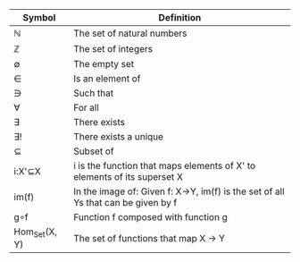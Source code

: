 | Symbol    | Definition          |
|-----------|---------------------|
| ℕ         | The set of natural numbers |
| ℤ         | The set of integers |
| ∅         | The empty set |
| ∈         | Is an element of |
| ∋         | Such that |
| ∀         | For all             |
| ∃         | There exists        |
| ∃!        | There exists a unique |
| ⊆         | Subset of |
| i:X'⊆X    | i is the function that maps elements of X' to elements of its superset X |
| im(f)     | In the image of: Given f: X->Y, im(f) is the set of all Ys that can be given by f |
| g∘f       | Function f composed with function g |
| Hom<sub>Set</sub>(X, Y) | The set of functions that map X -> Y |

